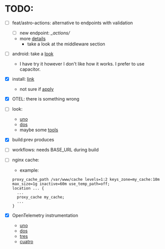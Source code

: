 # TODO:

- [ ] feat/astro-actions: alternative to endpoints with validation
  - [ ] new endpoint: _\_actions/_
  - more [details](https://docs.astro.build/en/guides/actions/)
    - take a look at the middleware section
- [ ] android: take a [look](https://developer.chrome.com/docs/android/trusted-web-activity/quick-start/)
  - I have try it however I don't like how it works. I prefer to use capacitor.
- [x] install: [link](https://developer.mozilla.org/en-US/docs/Web/Progressive_web_apps/How_to/Trigger_install_prompt)
  - not sure if [apply](https://developer.mozilla.org/en-US/docs/Web/Progressive_web_apps/How_to/Trigger_install_prompt#responding_to_platform-specific_apps_being_installed)
- [x] OTEL: there is something wrong
- [ ] look:
  - [uno](https://realfavicongenerator.net/)
  - [dos](https://www.webpagetest.org/)
  - maybe some [tools](https://github.com/pwa-builder/pwa-starter)
- [x] build:prev produces <base href>
- [ ] workflows: needs BASE_URL during build
- [ ] nginx cache:

  - example:

  ```
  proxy_cache_path /var/www/cache levels=1:2 keys_zone=my_cache:10m max_size=1g inactive=60m use_temp_path=off;
  location ... {
    ...
    proxy_cache my_cache;
    ...
  }
  ```

- [x] OpenTelemetry instrumentation
  - [uno](https://opentelemetry.io/docs/languages/js/exporters/#otlp-dependencies)
  - [dos](https://opentelemetry.io/docs/languages/js/exporters/)
  - [tres](https://opentelemetry.io/docs/languages/js/getting-started/browser/)
  - [cuatro](https://www.npmjs.com/package/@opentelemetry/auto-instrumentations-web)
